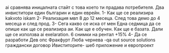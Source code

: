 ai сравнява иницалната стайт с това което ти прадава потребителя. Два инвиститори един българин и един еврейн.
1- Как ще се реализира
	kakvoto iskam
2- Реализация мвп
	8 до 12 месеца. След това демо до 4 месеца и след прод.
3- Сега какво се иска от мен
	Една седмица да се опише как ще се реализира аи. Как ще е обучен. Как ще е базата. Дали ще се използва ai exelaration.  6 снимки на рентал +15%
4- Да се разработи 
Дев опс Фракфурт 
Люба чернева -qa
out source solutions 
граждански договор
Ивиститорите- шеб приложение  и европроект 

